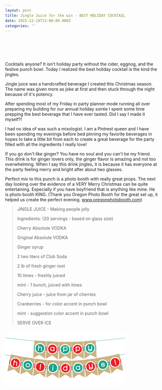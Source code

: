 ```yaml
---
layout: post
title: Jingle Juice for the win - BEST HOLIDAY COCKTAIL
date: 2015-12-19T22:00:00.000Z
categories: ''
---
```


# &nbsp;

Cocktails anyone? It isn't holiday party without the cider, eggnog, and the festive punch bowl. Today I realized the best holiday cocktail is the kind the jingles.

Jingle juice was a handcrafted beverage I created this Christmas season. The name was given more as joke at first and then stuck through the night because of it's potency.&nbsp;

After spending most of my Friday in party planner mode running all over preparing my building for our annual holiday soir&eacute;e I spent some time prepping the best beverage that I have ever tasted. Did I say I made it myself?!

I had no idea of was such a mixologist. I am a Pintrest queen and I have been spending my evenings before bed pinning my favorite beverages in hopes to take a little bit from each to create a great beverage for the party filled with all the ingredients I really love!

If you go don't like ginger? You have no soul and you can't be my friend. This drink is for ginger lovers only, the ginger flavor is amazing and not too overwhelming. When I say this drink jingles, it is because it has everyone at the party feeling merry and bright after about two glasses.&nbsp;

Perfect mix to this punch is a photo booth with really great props. The next day looking over the evidence of a VERY Merry Christmas can be quite entertaining. Especially if you have boyfriend that is anything like mine. He is photo booth KING. (Thank you Oregon Photo Booth for the great set up, it helped us create the perfect evening. www.oregonphotobooth.com)&nbsp;

> JINGLE JUICE - Making people jolly
>
> Ingredients: (20 servings - based on glass size)
>
> Cherry Absolute VODKA
>
> Original Absolute VODKA
>
> Ginger syrup
>
> 2 two liters of Club Soda
>
> 2 lb of fresh ginger root
>
> 10 limes - freshly juiced
>
> mint - 1 bunch, juiced with limes
>
> Cherry juice - juice from jar of cherries
>
> Cranberries - for color accent in punch bowl
>
> mint - suggestion color accent in punch bowl
>
> SERVE OVER ICE

### ![](/uploads/versions/seasonal_winter_happyholidaysbanner_base_2---x----392-176x---.png)